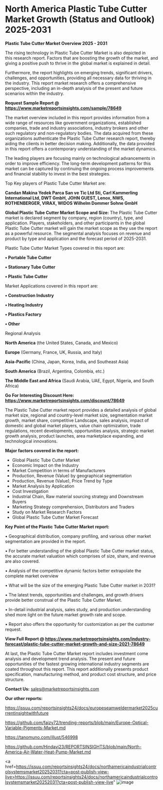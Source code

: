 # North America Plastic Tube Cutter Market Growth (Status and Outlook) 2025-2031

<Strong> Plastic Tube Cutter Market Overview 2025 - 2031</strong>

The rising technology in Plastic Tube Cutter Market is also depicted in this research report. Factors that are boosting the growth of the market, and giving a positive push to thrive in the global market is explained in detail.

Furthermore, the report highlights on emerging trends, significant drivers, challenges, and opportunities, providing all necessary data for thriving in the industry. This report market research offers a comprehensive perspective, including an in-depth analysis of the present and future scenarios within the industry.

<strong>Request Sample Report @ <a href=https://www.marketreportsinsights.com/sample/78649>https://www.marketreportsinsights.com/sample/78649</a></strong>

The market overview included in this report provides information from a wide range of resources like government organizations, established companies, trade and industry associations, industry brokers and other such regulatory and non-regulatory bodies. The data acquired from these organizations authenticate the Plastic Tube Cutter research report, thereby aiding the clients in better decision making. Additionally, the data provided in this report offers a contemporary understanding of the market dynamics.

The leading players are focusing mainly on technological advancements in order to improve efficiency. The long-term development patterns for this market can be captured by continuing the ongoing process improvements and financial stability to invest in the best strategies.

Top Key players of Plastic Tube Cutter Market are:

<strong>Candan Makina Yedek Parca San ve Tic Ltd Sti, Carl Kammerling International Ltd, DWT GmbH, JOHN GUEST, Lenox, NWS, ROTHENBERGER, VIRAX, WIDOS Wilhelm Dommer Sohne GmbH</strong>

<strong><b>Global Plastic Tube Cutter Market Scope and Size:</b></strong>
The Plastic Tube Cutter market is declared segment by company, region (country), type, and application. Players, stakeholders, and other participants in the global Plastic Tube Cutter market will gain the market scope as they use the report as a powerful resource. The segmental analysis focuses on revenue and product by type and application and the forecast period of 2025-2031.

Plastic Tube Cutter Market Types covered in this report are:

<strong>• Portable Tube Cutter

• Stationary Tube Cutter

• Plastic Tube Cutter</strong>

Market Applications covered in this report are:

<strong>• Construction Industry

• Heating Industry

• Plastics Factory

• Other</strong> 

Regional Analysis

<strong>North America</strong> (the United States, Canada, and Mexico)

<strong>Europe</strong> (Germany, France, UK, Russia, and Italy)

<strong>Asia-Pacific</strong> (China, Japan, Korea, India, and Southeast Asia)

<strong>South America</strong> (Brazil, Argentina, Colombia, etc.)

<strong>The Middle East and Africa</strong> (Saudi Arabia, UAE, Egypt, Nigeria, and South Africa)

<strong>Go For Interesting Discount Here: <a href=https://www.marketreportsinsights.com/discount/78649>https://www.marketreportsinsights.com/discount/78649</a></strong>

The Plastic Tube Cutter market report provides a detailed analysis of global market size, regional and country-level market size, segmentation market growth, market share, competitive Landscape, sales analysis, impact of domestic and global market players, value chain optimization, trade regulations, recent developments, opportunities analysis, strategic market growth analysis, product launches, area marketplace expanding, and technological innovations.

<strong><b>Major factors covered in the report:</b></strong>
<ul>
  <li>Global Plastic Tube Cutter Market </li>
  <li>Economic Impact on the Industry</li>
  <li>Market Competition in terms of Manufacturers</li>
  <li>Production, Revenue (Value) by geographical segmentation</li>
  <li>Production, Revenue (Value), Price Trend by Type</li>
  <li>Market Analysis by Application</li>
  <li>Cost Investigation</li>
  <li>Industrial Chain, Raw material sourcing strategy and Downstream Buyers</li>
  <li>Marketing Strategy comprehension, Distributors and Traders</li>
  <li>Study on Market Research Factors</li>
  <li>Global Plastic Tube Cutter Market Forecast</li>
</ul>

<strong><b>Key Point of the Plastic Tube Cutter Market report:</b></strong>

• Geographical distribution, company profiling, and various other market segmentation are provided in the report.

• For better understanding of the global Plastic Tube Cutter market status, the accurate market valuation which comprises of size, share, and revenue are also covered.

• Analysis of the competitive dynamic factors better extrapolate the complete market overview

• What will be the size of the emerging Plastic Tube Cutter market in 2031?

• The latest trends, opportunities and challenges, and growth drivers provide better construal of the Plastic Tube Cutter Market.

• In-detail industrial analysis, sales study, and production understanding shed more light on the future market growth rate and scope.

• Report also offers the opportunity for customization as per the customer request.

<strong><b>View Full Report @ <a href=https://www.marketreportsinsights.com/industry-forecast/plastic-tube-cutter-market-growth-and-size-2021-78649>https://www.marketreportsinsights.com/industry-forecast/plastic-tube-cutter-market-growth-and-size-2021-78649</a></b></strong>


At last, the Plastic Tube Cutter Market report includes investment come analysis and development trend analysis. The present and future opportunities of the fastest growing international industry segments are coated throughout this report. This report additionally presents product specification, manufacturing method, and product cost structure, and price structure.

<strong>Contact Us:</strong>
sales@marketreportsinsights.com

<strong>Our other reports:</strong>

<a href=https://issuu.com/reportsinsights24/docs/europeseamweldermarket2025currentinsightwithfuture>https://issuu.com/reportsinsights24/docs/europeseamweldermarket2025currentinsightwithfuture</a>

<a href=https://github.com/faizy72/trending-reports/blob/main/Europe-Optical-Variable-Pigments-Market.md>https://github.com/faizy72/trending-reports/blob/main/Europe-Optical-Variable-Pigments-Market.md</a>

<a href=https://tanomuno.com/illust/546998>https://tanomuno.com/illust/546998</a>

<a href=https://github.com/Hindavi23/REPORTSINSIGHTS/blob/main/North-America-Air-Water-Heat-Pump-Market.md>https://github.com/Hindavi23/REPORTSINSIGHTS/blob/main/North-America-Air-Water-Heat-Pump-Market.md</a>

<a href=https://issuu.com/reportsinsights24/docs/northamericaindustrialcontrolsystemsmarket20252031?cta=post-publish-view-live>https://issuu.com/reportsinsights24/docs/northamericaindustrialcontrolsystemsmarket20252031?cta=post-publish-view-live</a>"
![image](https://github.com/user-attachments/assets/7a4fef16-ea73-4563-95d3-278d46949ef9)
